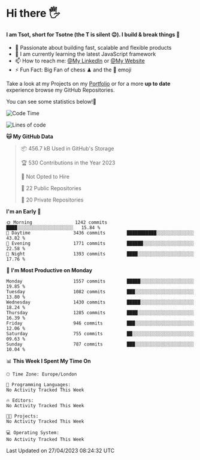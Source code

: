 # Hi there :raised_hand_with_fingers_splayed:
#### I am Tsot, short for Tsotne (the T is silent :wink:). I build & break things :space_invader:
- :telescope: Passionate about building fast, scalable and flexible products
- :seedling: I am currently learning the latest JavaScript framework 
- :mailbox: How to reach me: [@My LinkedIn](https://www.linkedin.com/in/tsotne-gvadzabia/) or [@My Website](https://tsotne.co.uk/contact)
- :zap: Fun Fact: Big Fan of chess ♟ and the 👾 emoji

Take a look at my Projects on my [Portfolio](https://tsotne.co.uk/) or for a more **up to date** experience browse my GitHub Repositories.

You can see some statistics below!:space_invader:
<!--START_SECTION:waka-->
![Code Time](http://img.shields.io/badge/Code%20Time-761%20hrs%202%20mins-blue)

![Lines of code](https://img.shields.io/badge/From%20Hello%20World%20I%27ve%20Written-4.7%20million%20lines%20of%20code-blue)

**🐱 My GitHub Data** 

> 📦 456.7 kB Used in GitHub's Storage 
 > 
> 🏆 530 Contributions in the Year 2023
 > 
> 🚫 Not Opted to Hire
 > 
> 📜 22 Public Repositories 
 > 
> 🔑 20 Private Repositories 
 > 
**I'm an Early 🐤** 

```text
🌞 Morning                1242 commits        ████░░░░░░░░░░░░░░░░░░░░░   15.84 % 
🌆 Daytime                3436 commits        ███████████░░░░░░░░░░░░░░   43.82 % 
🌃 Evening                1771 commits        ██████░░░░░░░░░░░░░░░░░░░   22.58 % 
🌙 Night                  1393 commits        ████░░░░░░░░░░░░░░░░░░░░░   17.76 % 
```
📅 **I'm Most Productive on Monday** 

```text
Monday                   1557 commits        █████░░░░░░░░░░░░░░░░░░░░   19.85 % 
Tuesday                  1082 commits        ███░░░░░░░░░░░░░░░░░░░░░░   13.80 % 
Wednesday                1430 commits        █████░░░░░░░░░░░░░░░░░░░░   18.24 % 
Thursday                 1285 commits        ████░░░░░░░░░░░░░░░░░░░░░   16.39 % 
Friday                   946 commits         ███░░░░░░░░░░░░░░░░░░░░░░   12.06 % 
Saturday                 755 commits         ██░░░░░░░░░░░░░░░░░░░░░░░   09.63 % 
Sunday                   787 commits         ███░░░░░░░░░░░░░░░░░░░░░░   10.04 % 
```


📊 **This Week I Spent My Time On** 

```text
🕑︎ Time Zone: Europe/London

💬 Programming Languages: 
No Activity Tracked This Week

🔥 Editors: 
No Activity Tracked This Week

🐱‍💻 Projects: 
No Activity Tracked This Week

💻 Operating System: 
No Activity Tracked This Week
```


 Last Updated on 27/04/2023 08:24:32 UTC
<!--END_SECTION:waka-->
